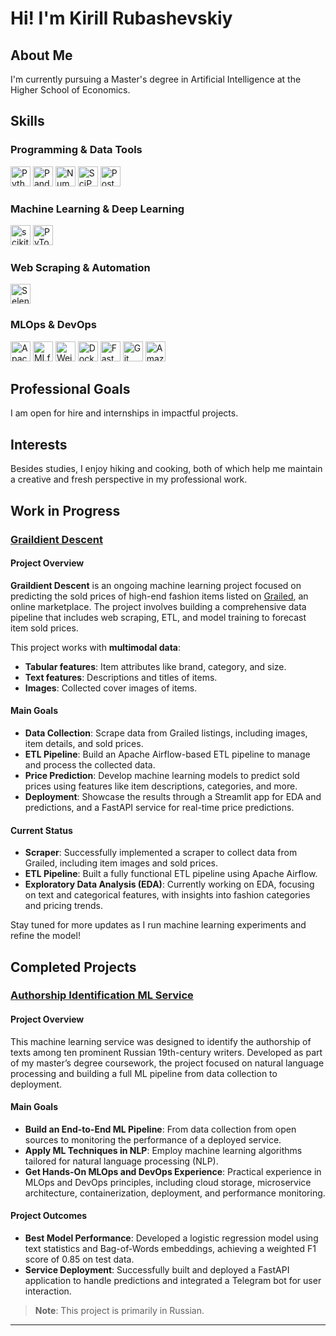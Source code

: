 # Hi! I'm Kirill Rubashevskiy

## About Me

I'm currently pursuing a Master's degree in Artificial Intelligence at the Higher School of Economics.

## Skills
### Programming & Data Tools
<div>
  <img height="32" width="32" src="https://cdn.simpleicons.org/python" alt="Python" />
  <img height="32" width="32" src="https://cdn.simpleicons.org/pandas" alt="Pandas" />
  <img height="32" width="32" src="https://cdn.simpleicons.org/numpy" alt="NumPy" />
  <img height="32" width="32" src="https://cdn.simpleicons.org/scipy" alt="SciPy" />
  <img height="32" width="32" src="https://cdn.simpleicons.org/postgresql" alt="PostgreSQL" />
</div>

### Machine Learning & Deep Learning
<div>
  <img height="32" width="32" src="https://cdn.simpleicons.org/scikitlearn" alt="scikit-learn" />
  <img height="32" width="32" src="https://cdn.simpleicons.org/pytorch" alt="PyTorch" />
</div>

### Web Scraping & Automation
<div>
  <img height="32" width="32" src="https://cdn.simpleicons.org/selenium" alt="Selenium" />
</div>

### MLOps & DevOps
<div>
  <img height="32" width="32" src="https://cdn.simpleicons.org/apacheairflow" alt="Apache Airflow" />
  <img height="32" width="32" src="https://cdn.simpleicons.org/mlflow" alt="MLflow" />
  <img height="32" width="32" src="https://cdn.simpleicons.org/weightsandbiases" alt="Weights & Biases" />
  <img height="32" width="32" src="https://cdn.simpleicons.org/docker" alt="Docker" />
  <img height="32" width="32" src="https://cdn.simpleicons.org/fastapi" alt="FastAPI" />
  <img height="32" width="32" src="https://cdn.simpleicons.org/git" alt="Git" />
  <img height="32" width="32" src="https://cdn.simpleicons.org/amazons3" alt="Amazon S3" />
</div>

## Professional Goals

I am open for hire and internships in impactful projects.

## Interests

Besides studies, I enjoy hiking and cooking, both of which help me maintain a creative and fresh perspective in my professional work.

## Work in Progress

### [Graildient Descent](https://github.com/kirill-rubashevskiy/graildient-descent)

#### Project Overview

**Graildient Descent** is an ongoing machine learning project focused on predicting the sold prices of high-end fashion items listed on [Grailed](https://www.grailed.com/), an online marketplace. The project involves building a comprehensive data pipeline that includes web scraping, ETL, and model training to forecast item sold prices.

This project works with **multimodal data**:
- **Tabular features**: Item attributes like brand, category, and size.
- **Text features**: Descriptions and titles of items.
- **Images**: Collected cover images of items.

#### Main Goals

- **Data Collection**: Scrape data from Grailed listings, including images, item details, and sold prices.
- **ETL Pipeline**: Build an Apache Airflow-based ETL pipeline to manage and process the collected data.
- **Price Prediction**: Develop machine learning models to predict sold prices using features like item descriptions, categories, and more.
- **Deployment**: Showcase the results through a Streamlit app for EDA and predictions, and a FastAPI service for real-time price predictions.

#### Current Status

- **Scraper**: Successfully implemented a scraper to collect data from Grailed, including item images and sold prices.
- **ETL Pipeline**: Built a fully functional ETL pipeline using Apache Airflow.
- **Exploratory Data Analysis (EDA)**: Currently working on EDA, focusing on text and categorical features, with insights into fashion categories and pricing trends.

Stay tuned for more updates as I run machine learning experiments and refine the model!

## Completed Projects

### [Authorship Identification ML Service](https://github.com/kirill-rubashevskiy/mlds23-authorship-identification)

#### Project Overview

This machine learning service was designed to identify the authorship of texts among ten prominent Russian 19th-century writers. Developed as part of my master’s degree coursework, the project focused on natural language processing and building a full ML pipeline from data collection to deployment.

#### Main Goals

- **Build an End-to-End ML Pipeline**: From data collection from open sources to monitoring the performance of a deployed service.
- **Apply ML Techniques in NLP**: Employ machine learning algorithms tailored for natural language processing (NLP).
- **Get Hands-On MLOps and DevOps Experience**: Practical experience in MLOps and DevOps principles, including cloud storage, microservice architecture, containerization, deployment, and performance monitoring.

#### Project Outcomes

- **Best Model Performance**: Developed a logistic regression model using text statistics and Bag-of-Words embeddings, achieving a weighted F1 score of 0.85 on test data.
- **Service Deployment**: Successfully built and deployed a FastAPI application to handle predictions and integrated a Telegram bot for user interaction.

> **Note**: This project is primarily in Russian.

---
